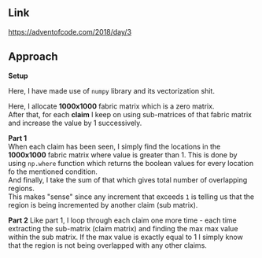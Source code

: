 ## Link
https://adventofcode.com/2018/day/3

## Approach
**Setup**  

Here, I have made use of `numpy` library and its vectorization shit.  

Here, I allocate **1000x1000** fabric matrix which is a zero matrix.  
After that, for each **claim** I keep on using sub-matrices of that fabric matrix and increase the value by 1 successively. 

**Part 1**  
When each claim has been seen, I simply find the locations in the **1000x1000** fabric matrix where value is greater than 1. 
This is done by using `np.where` function which returns the boolean values for every location fo the mentioned condition.  
And finally, I take the sum of that which gives total number of overlapping regions.  
This makes "sense" since any increment that exceeds `1` is telling us that the region is being incremented by another claim (sub matrix).  


**Part 2**
Like part 1, I loop through each claim one more time - each time extracting the sub-matrix (claim matrix) and finding the max max value 
within the sub matrix. If the max value is exactly equal to 1 I simply know that the region is not being overlapped with any other claims.


